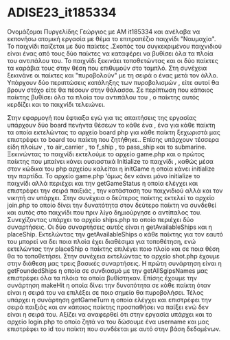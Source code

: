 # ADISE23_it185334
Ονομάζομαι Πυργελίδης Γεώργιος με ΑΜ it185334 και ανέλαβα να εκπονήσω ατομική εργασία με θέμα το επιτραπέζιο παιχνίδι "Ναυμαχία". Το παιχνίδι παίζεται με δύο παίκτες .Σκοπός  του  συγκεκριμένου παιχνιδιού είναι ένας από τους δύο παίκτες να καταφέρει να βυθίσει όλα τα πλοία του αντιπάλου του. Το παιχνίδι ξεκινάει τοποθετώντας και οι δύο παίκτες τα καράβια τους στην θέση που επιθυμούν στο ταμπλό. Στη συνέχεια ξεκινάνε οι παίκτες και  "πυροβολούν" με τη σειρά ο ένας μετά τον άλλο. Υπάρχουν δύο περιπτώσεις κατάληξης των πυροβολισμών , είτε αυτοί θα βρουν στόχο είτε θα πέσουν στην θάλασσα. Σε περίπτωση που κάποιος παίκτης βυθίσει όλα τα πλοία του αντιπάλου του , ο παίκτης αυτός κερδίζει και το παιχνίδι τελειώνει.

Στην εφαρμογή που έφτιαξα εγώ για τις απαιτήσεις της εργασίας υπάρχουν δύο board πενήντα θέσεων το κάθε ένα , ένα για κάθε παίκτη τα οποία εκτελώντας το αρχείο board php για κάθε παίκτη ξεχωριστά μας επιστρέφει το board του παίκτη που ζητήθηκε.. Επίσης υπάρχουν τέσσερα είδη πλοίων , το air_carrier , το f_ship , το pass_ship και το submarine. Ξεκινώντας το παιχνίδι εκτελούμε το αρχείο game.php και ο πρώτος παίκτης που μπαίνει κάνει ουσιαστικά  Initialize το παιχνίδι , καθώς μέσα στον κώδικα του  php αρχείου καλείται η initGame η οποία κάνει initialize την παρτίδα. Το αρχείο game.php ‘όμως δεν κάνει μόνο initialize το παιχνίδι αλλά περιέχει και την getGameStatus η οποία ελέγχει και επιστρέφει την σειρά παιξιάς  , την κατάσταση του παιχνιδιού αλλά και τον νικητή αν υπάρχει. Στην συνέχεια ο δεύτερος παίκτης εκτελεί το αρχείο join.php  το οποίο δίνει την δυνατότητα στον δεύτερο παίκτη να συνδεθεί και αυτός στο παιχνίδι που πριν λίγο δημιούργησε ο αντίπαλος του.   Συνεχίζοντας υπάρχει το αρχείο ships.php το οποίο περιέχει δύο συναρτήσεις. Οι δύο συναρτήσεις  αυτές είναι η getAvailableShips και η  placeShip. Εκτελώντας την getAvailableShips ο κάθε παίκτης για τον εαυτό του μπορεί να δει ποια πλοία έχει διαθέσιμα για τοποθέτηση, ενώ εκτελώντας την placeShip ο παίκτης επιλέγει ποιο πλοίο και σε ποια θέση θα το τοποθετήσει. Στην συνέχεια εκτελώντας το αρχείο shot.php έχουμε στην διάθεση μας τρεις βασικές συναρτήσεις. Η πρώτη συνάρτηση είναι η getFoundedShips η οποία σε συνδιασμό με την getAllSgipsNames μας επιστρέφει όλα τα πλόια τα οποία βυθίστηκαν. Επίσης  έχουμε την συνάρτηση makeHit η οποία δίνει την δυνατότητα σε κάθε παίκτη όταν είναι η σειρά του να επιλέξει σε ποιο σημείο θα πυροβολήσει. Τέλος υπάρχει η συνάρτηση getGameTurn η οποία ελέγχει και επιστρέφει την σειρά παιξιάς και αν κάποιος παίκτης προσπαθήσει να παίξει ενώ δεν είναι η σειρά του. Αξίζει να αναφερθεί ότι στην εργασία υπάρχει και το αρχείο  login.php το οποίο ζητά να του δώσουμε ένα username και μας επιστρέφει το id του παίκτη που συνδέεται με αυτό στην βάση δεδομένων.

